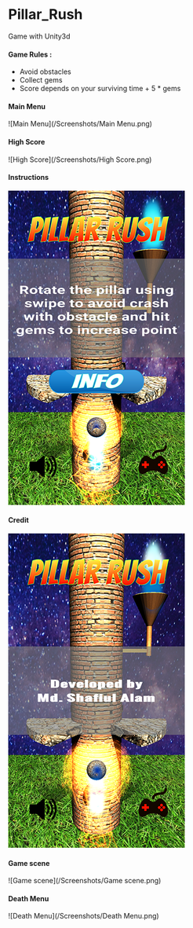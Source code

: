 # Pillar_Rush
Game with Unity3d

#### Game Rules :

* Avoid obstacles
* Collect gems
* Score depends on your surviving time + 5 * gems


#### Main Menu

![Main Menu](/Screenshots/Main Menu.png)

#### High Score

![High Score](/Screenshots/High Score.png)

#### Instructions

![Instructions](/Screenshots/Instructions.png)

#### Credit

![Credit](/Screenshots/Credit.png)

#### Game scene

![Game scene](/Screenshots/Game scene.png)

#### Death Menu

![Death Menu](/Screenshots/Death Menu.png)

